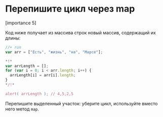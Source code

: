 # Перепишите цикл через map

[importance 5]

Код ниже получает из массива строк новый массив, содержащий их длины:

```js
//+ run
var arr = ["Есть", "жизнь", "на", "Марсе"];

*!*
var arrLength = [];
for (var i = 0; i < arr.length; i++) {
  arrLength[i] = arr[i].length;
}
*/!*

alert( arrLength ); // 4,5,2,5
```

Перепишите выделенный участок: уберите цикл, используйте вместо него метод `map`.